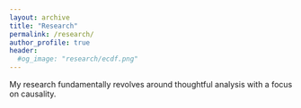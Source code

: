 ```yaml
---
layout: archive
title: "Research"
permalink: /research/
author_profile: true
header:
  #og_image: "research/ecdf.png"
---
```


My research fundamentally revolves around thoughtful analysis with a focus on causality.


